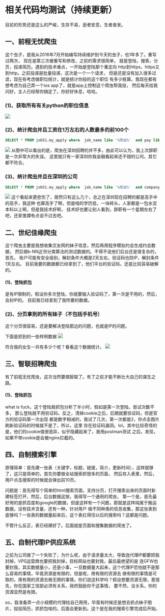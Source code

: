# 相关代码均测试（持续更新）
目前的形势还是这么的严峻，生存不易，逝者安息，生者奋发。

## 一、前程无忧爬虫
这个虫子，是我从2016年7月开始编写持续维护到今天的虫子，也1年多了。重写过两次，
现在是第三次被重写和修改，之前的需求很简单，
就是登陆，搜索，分页，投递简历。遇到的技术难点，一开始是登陆那个重定向
http到https，https又到http。之前投递是批量投递，这次是一个一个请求，
但是还是没有加入很多过滤，现在有考虑做职位统计，就是统计你投的这个职位
有多少胜算。我现在都有想考虑为自己弄一个ios app了，就是app上控制这个爬虫帮我投，
然后每天给我问好，主人已经帮你搞定了。你好好休息，哈哈。

### (1)、获取所有有关python的职位信息
![](https://github.com/shi-cong/review/blob/master/data/%E5%B1%8F%E5%B9%95%E5%BF%AB%E7%85%A7%202017-10-05%20%E4%B8%8B%E5%8D%885.29.09.png)

### (2)、统计爬虫并且工资在1万左右的人数最多的前100个
```sql
SELECT * FROM job51.my_apply where  job_name like '%爬虫%'  and pay like '%1.%' order by submit_nums desc limit 100;
```
![](https://github.com/shi-cong/review/blob/master/data/%E5%B1%8F%E5%B9%95%E5%BF%AB%E7%85%A7%202017-10-05%20%E4%B8%8A%E5%8D%886.15.58.png)
从图中可以看出的是，爬虫在深圳招聘的并不多，由此可以认为，我上次辞职是一次非常大的失误。
这里就只有一家深圳你我金融看起来还不错的公司，其它都不符合。

### (3)、统计爬虫并且在深圳的公司
```sql
SELECT * FROM job51.my_apply where  job_name like '%爬虫%'  and company_name like '%深圳%'  order by submit_nums desc limit 100;
```
![](https://github.com/shi-cong/review/blob/master/data/%E5%B1%8F%E5%B9%95%E5%BF%AB%E7%85%A7%202017-10-05%20%E4%B8%8A%E5%8D%886.29.46.png)
这个看起来更悲伤了，居然只有这么几个，总之在深圳现在招聘的都是高手中的高手，我这种
也算高手了啊，但是咱的学历低，一块砖头，人家都是一包水泥本科以上啊，但是我技术好啊，
技术好也要让别人看到，辞职有一个星期左右了吧，还家里蹲有点说不过去吧。


## 二、世纪佳缘爬虫
这个爬虫主要是我想收集交友网的妹子信息，然后再用程序模拟约会生成约会数据，
然后做k-NN近邻分类算法的测试数据的。不得不说他们后台还是很复杂的，首先，
账户可能有安全级别，解封条件大概是2天左右，验证码也防IP，解封条件1天左右。
目前我要的数据都已经拿到了，他们平台的验证码，还是比较容易破解的。

#### (1)、登陆抓包
是有IP限制的，假设你多次登陆，你就要输入验证码了，第一次是不用的，然后，会封IP的。
目前我已经拿到了我所要的数据。

### (2)、分页拿到的所有妹子（不包括手机号）
这个分页很容易，还是要解决登陆那边的问题，也就是IP的问题。

下面是抓到的一些样例数据
![](https://github.com/shi-cong/review/blob/master/data/%E5%B1%8F%E5%B9%95%E5%BF%AB%E7%85%A7%202017-10-05%20%E4%B8%8A%E5%8D%888.05.55.png)

符合我的女生一共有多少个呢？看看这个数据统计。
![](https://github.com/shi-cong/review/blob/master/data/%E5%B1%8F%E5%B9%95%E5%BF%AB%E7%85%A7%202017-10-05%20%E4%B8%8A%E5%8D%888.06.32.png)

## 三、智联招聘爬虫
有了前程无忧爬虫，这次当然要搞智联了。有了之前才能不断壮大自己的谋生之路。
#### (1)、登陆抓包
what is fuck，这个登陆我抓包分析了半小时，假如是第一次登陆，尝试次数不多，
那么登陆就不用验证码，反之，清掉cookie之后，后期就要验证码，但是官方的验证码第一次出现
都是数字相减的，我试了几次，第一次都是2，你点击图片刷新验证码的时候就不是了，所以，这里
存在验证码漏洞。lol，其中比较奇怪的是，他们的cookie值很诡异，似乎隐藏起来了，我用postman测试
之后，发现，如果不带cookie是会被nginx拦截的。

## 四、自制搜索引擎
原理简单：首先建一张表（关键字，标题，链接，简介，更新时间），这样就够了，这只是简单的，首先你要做全站搜索抓很多的页面，
然后存入表里，然后，用户点击搜索的时候就会弹出前10页。

问题是：首先得写个简单的html搜索页面，支持分页，打开搜索出来的页面时新建标签打开，然后，后台数据这按，我得写一个通用的爬虫，
第一个是，首先最好用的是抓百度和google的数据，但是这样有一个问题，那就是这样纯属于搬运数据，没有技术含量，还有一种，针对用户
做不同种类的信息收集，那这张表到底够吗？一张表的数据量起来后，这个表扛得住以后的搜索吗？这都是问题。

不管什么反正，表已经建好了。后面就是页面和搜集数据的爬虫了。

## 五、自制代理IP供应系统
之前为公司做了一个失败了，为什么呢，由于请求量太大，导致连代理IP都要把我封掉，VPS运营商也要把我封掉，目标网站也要封我，最后最绝望的是
连GFW也要封我，其实数据量小，还是小事，一旦数据量大起来，这个代理IP恐怕就不是那么容易的事情，毕竟资源是有限的，但是呢，用有限的资源去
做有限的事情是可取的，用有限的资源去做无限的事情，你们说这科学吗？假设想要资源无限，那首先，你在国家工信部必须有关系，政府鼓励你干这事情，
要不然，没关系，你的资源显然是有限。

so，我准备弄一点小规模的代理给自己用用，毕竟有时候还是想去抓点妹子图片，投投简历，抓抓包啥的。后面会更新到。这个是在我的搜索引擎完成后开始。